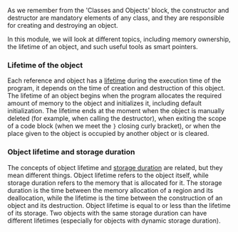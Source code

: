 As we remember from the 'Classes and Objects' block, the constructor and destructor are mandatory elements of any class, and they are responsible for creating and destroying an object.

In this module, we will look at different topics, including memory ownership, the lifetime of an object, and such useful tools as smart pointers.

### Lifetime of the object

Each reference and object has a [lifetime](https://en.cppreference.com/w/cpp/language/lifetime) during the execution time of the program, it depends on the time of creation and destruction of this object. The lifetime of an object begins when the program allocates the required amount of memory to the object and initializes it, including default initialization. The lifetime ends at the moment when the object is manually deleted (for example, when calling the destructor), when exiting the scope of a code block (when we meet the `}` closing curly bracket), or when the place given to the object is occupied by another object or is cleared.

### Object lifetime and storage duration
The concepts of object lifetime and [storage duration](https://en.cppreference.com/w/cpp/language/storage_duration) are related, but they mean different things. Object lifetime refers to the object itself, while storage duration refers to the memory that is allocated for it. The storage duration is the time between the memory allocation of a region and its deallocation, while the lifetime is the time between the construction of an object and its destruction. Object lifetime is equal to or less than the lifetime of its storage. Two objects with the same storage duration can have different lifetimes (especially for objects with dynamic storage duration).
